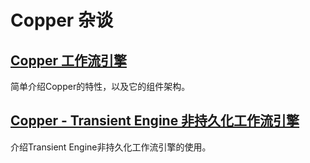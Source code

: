 # Copper 杂谈

## [Copper 工作流引擎](copper-example-hello-world)

简单介绍Copper的特性，以及它的组件架构。

## [Copper - Transient Engine 非持久化工作流引擎](copper-example-transient-engine)

介绍Transient Engine非持久化工作流引擎的使用。